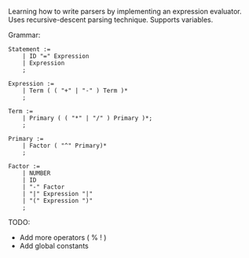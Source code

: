 Learning how to write parsers by implementing an expression evaluator.
Uses recursive-descent parsing technique.
Supports variables.

Grammar:
```
Statement :=
    | ID "=" Expression
    | Expression
    ;

Expression :=
    | Term ( ( "+" | "-" ) Term )*
    ;

Term := 
    | Primary ( ( "*" | "/" ) Primary )*;
    ;

Primary :=
    | Factor ( "^" Primary)*
    ;

Factor :=
    | NUMBER
    | ID
    | "-" Factor
    | "|" Expression "|"
    | "(" Expression ")"
    ;
```

TODO:
- Add more operators ( % ! )
- Add global constants
